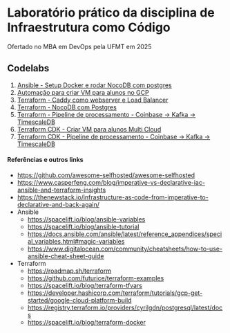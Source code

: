 # Laboratório prático da disciplina de Infraestrutura como Código 

Ofertado no MBA em DevOps pela UFMT em 2025

## Codelabs

1. [Ansible - Setup Docker e rodar NocoDB com postgres](./codelab-ansible/)
2. [Automação para criar VM para alunos no GCP](./codelab-ansible-terraform)
3. [Terraform - Caddy como webserver e Load Balancer](./codelab-terraform-hello/)
4. [Terraform - NocoDB com Postgres](./codelab-terraform-app/)
5. [Terraform - Pipeline de processamento - Coinbase -> Kafka -> TimescaleDB](./codelab-terraform-stream/)
6. [Terraform CDK - Criar VM para alunos Multi Cloud](./codelab-terraform-cdk-multi-cloud-vm/)
7. [Terraform CDK - Pipeline de processamento - Coinbase -> Kafka -> TimescaleDB](./codelab-terraform-cdk-stream/)

#### Referências e outros links

* https://github.com/awesome-selfhosted/awesome-selfhosted
* https://www.casperfeng.com/blog/imperative-vs-declarative-iac-ansible-and-terraform-insights
* https://thenewstack.io/infrastructure-as-code-from-imperative-to-declarative-and-back-again/
* Ansible
    * https://spacelift.io/blog/ansible-variables
    * https://spacelift.io/blog/ansible-tutorial
    * https://docs.ansible.com/ansible/latest/reference_appendices/special_variables.html#magic-variables
    * https://www.digitalocean.com/community/cheatsheets/how-to-use-ansible-cheat-sheet-guide
* Terraform
    * https://roadmap.sh/terraform
    * https://github.com/futurice/terraform-examples
    * https://spacelift.io/blog/terraform-tfvars
    * https://developer.hashicorp.com/terraform/tutorials/gcp-get-started/google-cloud-platform-build
    * https://registry.terraform.io/providers/cyrilgdn/postgresql/latest/docs
    * https://spacelift.io/blog/terraform-docker